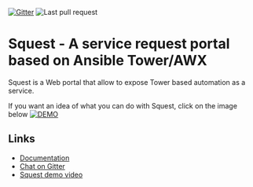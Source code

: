 [![Gitter](https://badges.gitter.im/gitterHQ/gitter.svg)](https://gitter.im/HewlettPackard/squest)
![Last pull request](https://github.com/HewlettPackard/squest/actions/workflows/on-pull-request-workflow.yml/badge.svg)

# Squest - A service request portal based on Ansible Tower/AWX

Squest is a Web portal that allow to expose Tower based automation as a service.

If you want an idea of what you can do with Squest, click on the image below
[![DEMO](https://img.youtube.com/vi/ZfTjS1t7X74/maxresdefault.jpg)](https://www.youtube.com/watch?v=ZfTjS1t7X74)

## Links

- [Documentation](https://hewlettpackard.github.io/squest/)
- [Chat on Gitter](https://gitter.im/HewlettPackard/squest)
- [Squest demo video](https://www.youtube.com/watch?v=ZfTjS1t7X74)
